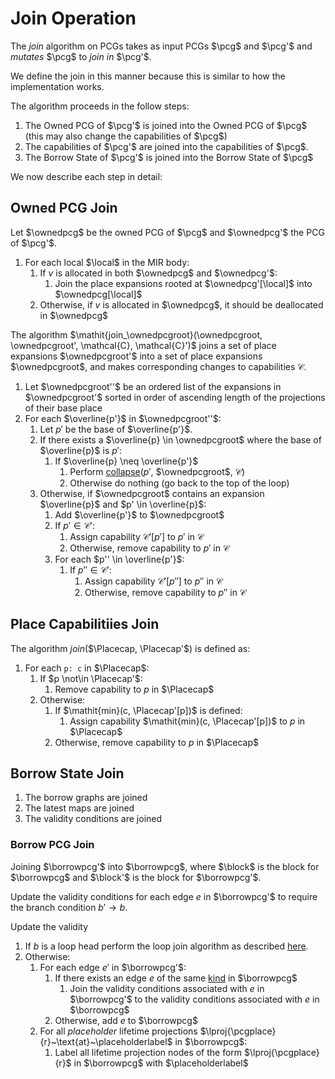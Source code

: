 # Join Operation

The *join* algorithm on PCGs takes as input PCGs $\pcg$ and $\pcg'$ and
*mutates* $\pcg$ to *join in* $\pcg'$.

<div class="info">

We define the join in this manner because this is similar to how the
implementation works.

</div>

The algorithm proceeds in the follow steps:

1. The Owned PCG of $\pcg'$ is joined into the Owned PCG of $\pcg$ (this may also change the capabilities of $\pcg$)
2. The capabilities of $\pcg'$ are joined into the capabilities of $\pcg$.
3. The Borrow State of $\pcg'$ is joined into the Borrow State of $\pcg$

We now describe each step in detail:

## Owned PCG Join

Let $\ownedpcg$ be the owned PCG of $\pcg$ and $\ownedpcg'$ the PCG of $\pcg'$.

1. For each local $\local$ in the MIR body:
    1. If $v$ is allocated in both $\ownedpcg$ and $\ownedpcg'$:
        1. Join the place expansions rooted at $\ownedpcg'[\local]$ into $\ownedpcg[\local]$
    2. Otherwise, if $v$ is allocated in $\ownedpcg$, it should be deallocated in $\ownedpcg$

The algorithm $\mathit{join_\ownedpcgroot}(\ownedpcgroot, \ownedpcgroot', \mathcal{C}, \mathcal{C}')$ joins a set of place expansions $\ownedpcgroot'$ into a set of place expansions $\ownedpcgroot$, and makes corresponding changes to capabilities $\mathcal{C}$.

1. Let $\ownedpcgroot''$ be an ordered list of the expansions in $\ownedpcgroot'$ sorted in order of ascending length of the projections of their base place
2. For each $\overline{p'}$ in $\ownedpcgroot''$:
    1. Let $p'$ be the base of $\overline{p'}$.
    2. If there exists a $\overline{p} \in \ownedpcgroot$ where the base of $\overline{p}$ is $p'$:
        1. If $\overline{p} \neq \overline{p'}$
            1. Perform [collapse](./owned-pcg-operations.md/#collapse)($p'$, $\ownedpcgroot$, $\mathcal{C}$)
            2. Otherwise do nothing (go back to the top of the loop)
    3. Otherwise, if $\ownedpcgroot$ contains an expansion $\overline{p}$ and
       $p' \in \overline{p}$:
       1. Add $\overline{p'}$ to $\ownedpcgroot$
       2. If $p' \in \mathcal{C}'$:
            1. Assign capability $\mathcal{C}'[p']$ to $p'$ in $\mathcal{C}$
            2. Otherwise, remove capability to $p'$ in $\mathcal{C}$
       3. For each $p'' \in \overline{p'}$:
            1. If $p'' \in \mathcal{C}'$:
                1. Assign capability $\mathcal{C}'[p'']$ to $p''$ in $\mathcal{C}$
                2. Otherwise, remove capability to $p''$ in $\mathcal{C}$

## Place Capabilitiies Join

The algorithm *join*($\Placecap, \Placecap'$) is defined as:

1. For each `p: c` in $\Placecap$:
    1. If $p \not\in \Placecap'$:
        1. Remove capability to $p$ in $\Placecap$
    2. Otherwise:
        1. If $\mathit{min}(c, \Placecap'[p])$ is defined:
            1. Assign capability $\mathit{min}(c, \Placecap'[p])$ to $p$ in $\Placecap$
        2. Otherwise, remove capability to $p$ in $\Placecap$

## Borrow State Join

1. The borrow graphs are joined
2. The latest maps are joined
3. The validity conditions are joined

### Borrow PCG Join

Joining $\borrowpcg'$ into $\borrowpcg$, where $\block$ is the block for $\borrowpcg$ and $\block'$ is the block for $\borrowpcg'$.

Update the validity conditions for each edge $e$ in $\borrowpcg'$ to require the
branch condition $b' \rightarrow b$.

Update the validity

1. If $b$ is a loop head perform the loop join algorithm as described [here](./loops.md).
2. Otherwise:
    1. For each edge $e'$ in $\borrowpcg'$:
        1. If there exists an edge $e$ of the same [kind](./definitions/pcg-edges.html#edge-kinds) in $\borrowpcg$
            1. Join the validity conditions associated with $e$ in $\borrowpcg'$ to the validity conditions associated with $e$ in $\borrowpcg$
        2. Otherwise, add $e$ to $\borrowpcg$
    2. For all *placeholder* lifetime projections $\lproj{\pcgplace}{r}~\text{at}~\placeholderlabel$ in $\borrowpcg$:
        1. Label all lifetime projection nodes of the form $\lproj{\pcgplace}{r}$ in $\borrowpcg$ with $\placeholderlabel$
